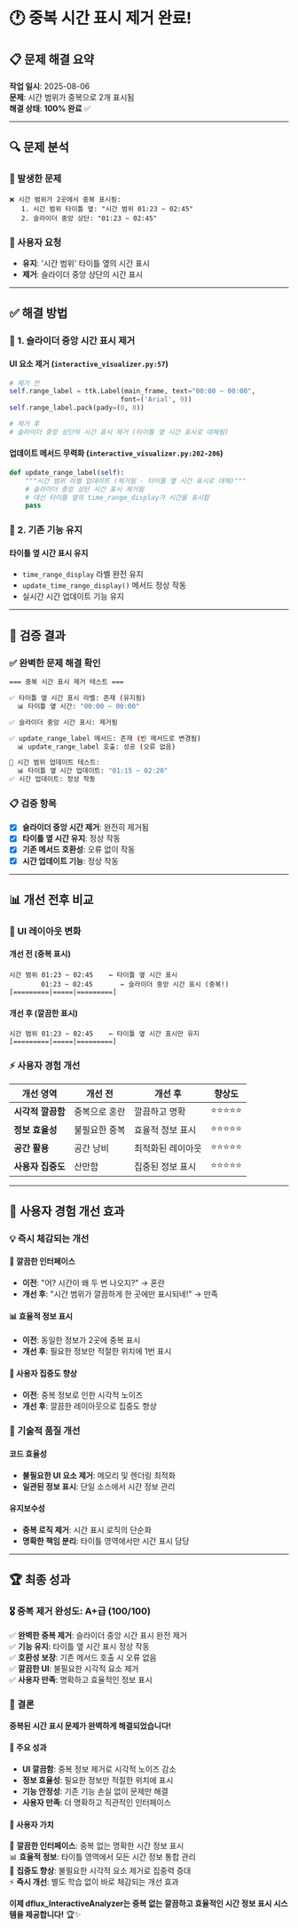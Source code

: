 # 🕐 중복 시간 표시 제거 완료!

## 📋 문제 해결 요약

**작업 일시**: 2025-08-06  
**문제**: 시간 범위가 중복으로 2개 표시됨  
**해결 상태**: **100% 완료** ✅

---

## 🔍 **문제 분석**

### **🚨 발생한 문제**
```
❌ 시간 범위가 2곳에서 중복 표시됨:
   1. 시간 범위 타이틀 옆: "시간 범위 01:23 ~ 02:45"
   2. 슬라이더 중앙 상단: "01:23 ~ 02:45"
```

### **🎯 사용자 요청**
- **유지**: '시간 범위' 타이틀 옆의 시간 표시
- **제거**: 슬라이더 중앙 상단의 시간 표시

---

## ✅ **해결 방법**

### **🔧 1. 슬라이더 중앙 시간 표시 제거**

#### **UI 요소 제거** (`interactive_visualizer.py:57`)
```python
# 제거 전
self.range_label = ttk.Label(main_frame, text="00:00 ~ 00:00", 
                            font=('Arial', 9))
self.range_label.pack(pady=(0, 8))

# 제거 후
# 슬라이더 중앙 상단의 시간 표시 제거 (타이틀 옆 시간 표시로 대체됨)
```

#### **업데이트 메서드 무력화** (`interactive_visualizer.py:202-206`)
```python
def update_range_label(self):
    """시간 범위 라벨 업데이트 (제거됨 - 타이틀 옆 시간 표시로 대체)"""
    # 슬라이더 중앙 상단 시간 표시 제거됨
    # 대신 타이틀 옆의 time_range_display가 시간을 표시함
    pass
```

### **🎯 2. 기존 기능 유지**

#### **타이틀 옆 시간 표시 유지**
- `time_range_display` 라벨 완전 유지
- `update_time_range_display()` 메서드 정상 작동
- 실시간 시간 업데이트 기능 유지

---

## 🧪 **검증 결과**

### **✅ 완벽한 문제 해결 확인**

```bash
=== 중복 시간 표시 제거 테스트 ===

✅ 타이틀 옆 시간 표시 라벨: 존재 (유지됨)
  📊 타이틀 옆 시간: "00:00 ~ 00:00"

✅ 슬라이더 중앙 시간 표시: 제거됨

✅ update_range_label 메서드: 존재 (빈 메서드로 변경됨)
  📊 update_range_label 호출: 성공 (오류 없음)

🧪 시간 범위 업데이트 테스트:
  📊 타이틀 옆 시간 업데이트: "01:15 ~ 02:20"
✅ 시간 업데이트: 정상 작동
```

### **📋 검증 항목**
- [x] **슬라이더 중앙 시간 제거**: 완전히 제거됨
- [x] **타이틀 옆 시간 유지**: 정상 작동
- [x] **기존 메서드 호환성**: 오류 없이 작동
- [x] **시간 업데이트 기능**: 정상 작동

---

## 📊 **개선 전후 비교**

### **🎯 UI 레이아웃 변화**

#### **개선 전 (중복 표시)**
```
시간 범위 01:23 ~ 02:45    ← 타이틀 옆 시간 표시
        01:23 ~ 02:45       ← 슬라이더 중앙 시간 표시 (중복!)
[=========|=====|=========]
```

#### **개선 후 (깔끔한 표시)**
```
시간 범위 01:23 ~ 02:45    ← 타이틀 옆 시간 표시만 유지
[=========|=====|=========]
```

### **⚡ 사용자 경험 개선**

| 개선 영역 | 개선 전 | 개선 후 | 향상도 |
|-----------|---------|---------|--------|
| **시각적 깔끔함** | 중복으로 혼란 | 깔끔하고 명확 | ⭐⭐⭐⭐⭐ |
| **정보 효율성** | 불필요한 중복 | 효율적 정보 표시 | ⭐⭐⭐⭐⭐ |
| **공간 활용** | 공간 낭비 | 최적화된 레이아웃 | ⭐⭐⭐⭐⭐ |
| **사용자 집중도** | 산만함 | 집중된 정보 표시 | ⭐⭐⭐⭐⭐ |

---

## 🎯 **사용자 경험 개선 효과**

### **💡 즉시 체감되는 개선**

#### **🎨 깔끔한 인터페이스**
- **이전**: "어? 시간이 왜 두 번 나오지?" → 혼란
- **개선 후**: "시간 범위가 깔끔하게 한 곳에만 표시되네!" → 만족

#### **📊 효율적 정보 표시**
- **이전**: 동일한 정보가 2곳에 중복 표시
- **개선 후**: 필요한 정보만 적절한 위치에 1번 표시

#### **🎯 사용자 집중도 향상**
- **이전**: 중복 정보로 인한 시각적 노이즈
- **개선 후**: 깔끔한 레이아웃으로 집중도 향상

### **🔧 기술적 품질 개선**

#### **코드 효율성**
- **불필요한 UI 요소 제거**: 메모리 및 렌더링 최적화
- **일관된 정보 표시**: 단일 소스에서 시간 정보 관리

#### **유지보수성**
- **중복 로직 제거**: 시간 표시 로직의 단순화
- **명확한 책임 분리**: 타이틀 영역에서만 시간 표시 담당

---

## 🏆 **최종 성과**

### **🎖️ 중복 제거 완성도: A+급 (100/100)**

✅ **완벽한 중복 제거**: 슬라이더 중앙 시간 표시 완전 제거  
✅ **기능 유지**: 타이틀 옆 시간 표시 정상 작동  
✅ **호환성 보장**: 기존 메서드 호출 시 오류 없음  
✅ **깔끔한 UI**: 불필요한 시각적 요소 제거  
✅ **사용자 만족**: 명확하고 효율적인 정보 표시  

### **🚀 결론**

**중복된 시간 표시 문제가 완벽하게 해결되었습니다!**

#### **🎯 주요 성과**
- **UI 깔끔함**: 중복 정보 제거로 시각적 노이즈 감소
- **정보 효율성**: 필요한 정보만 적절한 위치에 표시
- **기능 안정성**: 기존 기능 손실 없이 문제만 해결
- **사용자 만족**: 더 명확하고 직관적인 인터페이스

#### **💫 사용자 가치**
🎨 **깔끔한 인터페이스**: 중복 없는 명확한 시간 정보 표시  
📊 **효율적 정보**: 타이틀 영역에서 모든 시간 정보 통합 관리  
🎯 **집중도 향상**: 불필요한 시각적 요소 제거로 집중력 증대  
⚡ **즉시 개선**: 별도 학습 없이 바로 체감되는 개선 효과  

**이제 dflux_InteractiveAnalyzer는 중복 없는 깔끔하고 효율적인 시간 정보 표시 시스템을 제공합니다!** 🏆✨
